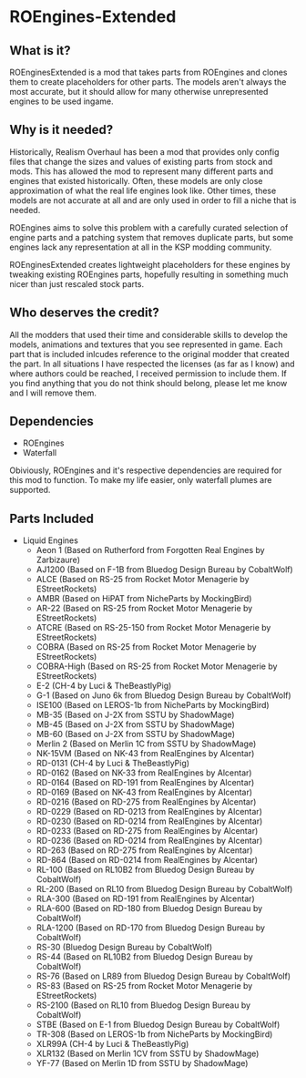 # ROEngines-Extended

## What is it?

ROEnginesExtended is a mod that takes parts from ROEngines and clones them to create placeholders for other parts. The models aren't always the most accurate, but it should allow for many otherwise unrepresented engines to be used ingame.

## Why is it needed?

Historically, Realism Overhaul has been a mod that provides only config files that change the sizes and values of existing parts from stock and mods. This has allowed the mod to represent many different parts and engines that existed historically. Often, these models are only close approximation of what the real life engines look like. Other times, these models are not accurate at all and are only used in order to fill a niche that is needed.

ROEngines aims to solve this problem with a carefully curated selection of engine parts and a patching system that removes duplicate parts, but some engines lack any representation at all in the KSP modding community.

ROEnginesExtended creates lightweight placeholders for these engines by tweaking existing ROEngines parts, hopefully resulting in something much nicer than just rescaled stock parts.

## Who deserves the credit?

All the modders that used their time and considerable skills to develop the models, animations and textures that you see represented in game. Each part that is included inlcudes reference to the original modder that created the part. In all situations I have respected the licenses (as far as I know) and where authors could be reached, I received permission to include them. If you find anything that you do not think should belong, please let me know and I will remove them.

## Dependencies

* ROEngines
* Waterfall

Obiviously, ROEngines and it's respective dependencies are required for this mod to function.
To make my life easier, only waterfall plumes are supported.

## Parts Included

* Liquid Engines
  * Aeon 1 (Based on Rutherford from Forgotten Real Engines by Zarbizaure)
  * AJ1200 (Based on F-1B from Bluedog Design Bureau by CobaltWolf)
  * ALCE (Based on RS-25 from Rocket Motor Menagerie by EStreetRockets)
  * AMBR (Based on HiPAT from NicheParts by MockingBird)
  * AR-22 (Based on RS-25 from Rocket Motor Menagerie by EStreetRockets)
  * ATCRE (Based on RS-25-150 from Rocket Motor Menagerie by EStreetRockets)
  * COBRA (Based on RS-25 from Rocket Motor Menagerie by EStreetRockets)
  * COBRA-High (Based on RS-25 from Rocket Motor Menagerie by EStreetRockets)
  * E-2 (CH-4 by Luci & TheBeastlyPig)
  * G-1 (Based on Juno 6k from Bluedog Design Bureau by CobaltWolf)
  * ISE100 (Based on LEROS-1b from NicheParts by MockingBird)
  * MB-35 (Based on J-2X from SSTU by ShadowMage)
  * MB-45 (Based on J-2X from SSTU by ShadowMage)
  * MB-60 (Based on J-2X from SSTU by ShadowMage)
  * Merlin 2 (Based on Merlin 1C from SSTU by ShadowMage)
  * NK-15VM (Based on NK-43 from RealEngines by Alcentar)
  * RD-0131 (CH-4 by Luci & TheBeastlyPig)
  * RD-0162 (Based on NK-33 from RealEngines by Alcentar)
  * RD-0164 (Based on RD-191 from RealEngines by Alcentar)
  * RD-0169 (Based on NK-43 from RealEngines by Alcentar)
  * RD-0216 (Based on RD-275 from RealEngines by Alcentar)
  * RD-0229 (Based on RD-0213 from RealEngines by Alcentar)
  * RD-0230 (Based on RD-0214 from RealEngines by Alcentar)
  * RD-0233 (Based on RD-275 from RealEngines by Alcentar)
  * RD-0236 (Based on RD-0214 from RealEngines by Alcentar)
  * RD-263 (Based on RD-275 from RealEngines by Alcentar)
  * RD-864 (Based on RD-0214 from RealEngines by Alcentar)
  * RL-100 (Based on RL10B2 from Bluedog Design Bureau by CobaltWolf)
  * RL-200 (Based on RL10 from Bluedog Design Bureau by CobaltWolf)
  * RLA-300 (Based on RD-191 from RealEngines by Alcentar)
  * RLA-600 (Based on RD-180 from Bluedog Design Bureau by CobaltWolf)
  * RLA-1200 (Based on RD-170 from Bluedog Design Bureau by CobaltWolf)
  * RS-30 (Bluedog Design Bureau by CobaltWolf)
  * RS-44 (Based on RL10B2 from Bluedog Design Bureau by CobaltWolf)
  * RS-76 (Based on LR89 from Bluedog Design Bureau by CobaltWolf)
  * RS-83 (Based on RS-25 from Rocket Motor Menagerie by EStreetRockets)
  * RS-2100 (Based on RL10 from Bluedog Design Bureau by CobaltWolf)
  * STBE (Based on E-1 from Bluedog Design Bureau by CobaltWolf)
  * TR-308 (Based on LEROS-1b from NicheParts by MockingBird)
  * XLR99A (CH-4 by Luci & TheBeastlyPig)
  * XLR132 (Based on Merlin 1CV from SSTU by ShadowMage)
  * YF-77 (Based on Merlin 1D from SSTU by ShadowMage)